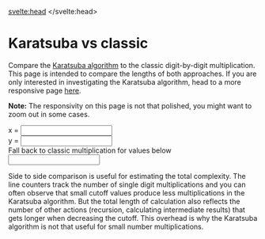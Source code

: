 <script>
	import {Karatsuba, Classic} from '@tontonsb/karatsuba-display'
	import {randomInteger} from '$lib/helpers'

	let x = randomInteger(1000000000000000, 10000000000000000)
	let y = randomInteger(1000000000000000, 10000000000000000)

	$: xLength = x.toString().length
	$: yLength = y.toString().length

	$: lengthText = xLength === yLength
		? `${xLength} digit numbers`
		: `${xLength} and ${yLength} numbers`

	let cutoff = 10000000
</script>

<svelte:head>
	<title>Karatsuba vs classic</title>
	<meta name="description" content="Karatsuba algorithm compared to the classic multiplication.">
</svelte:head>

# Karatsuba vs classic

Compare the [Karatsuba algorithm](/blog/karatsuba) to the classic digit-by-digit
multiplication. This page is intended to compare the lengths of both approaches.
If you are only interested in investigating the Karatsuba algorithm, head to a
more responsive page [here](/karatsuba).

**Note:** The responsivity on this page is not that polished, you might want to
zoom out in some cases.

<label>
	x = <input bind:value={x} >
</label>
<label>
	y = <input bind:value={y} >
</label>
<label>
	Fall back to classic multiplication for values below <input bind:value={cutoff} >
</label>

Side to side comparison is useful for estimating the total complexity. The
line counters track the number of single digit multiplications and you can
often observe that small cutoff values produce less multiplications in the
Karatsuba algorithm. But the total length of calculation also reflects the
number of other actions (recursion, calculating intermediate results) that
gets longer when decreasing the cutoff. This overhead is why the Karatsuba
algorithm is not that useful for small number multiplications.

<div>
<section>
<Classic {x} {y} />
</section>

<section>
<Karatsuba {x} {y} {cutoff} />
</section>
</div>

<style lang="scss">
label {
	display: block;
}

div {
	width: 90vw;
	position: relative;
	left: calc(50% - 45vw);

	display: grid;
	grid-template-columns: 1fr 1fr;
	gap: 1rem;
	overflow: scroll;
}

section {
	background: #f8f8fc;

	:global(pre) {
		// Fixes line number clipping
		overflow-x: visible;
	}

	:global(a) {
		// To bring it in line with the other content of <pre>
		font-family: unset;
		font-weight: unset;
	}

	:global(:target) {
		background: var(--color-light);
	}

	:global(.comment) {
		color: #767676;
	}

	:global(.counter:before) {
		border-right: 1px solid #ddd;
		padding: 0 .2em;
		margin-right: .5em;
		color: #767676;
	}
}
</style>
